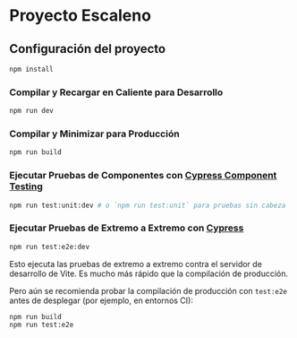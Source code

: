 # Proyecto Escaleno

## Configuración del proyecto

```sh
npm install
```

### Compilar y Recargar en Caliente para Desarrollo

```sh
npm run dev
```

### Compilar y Minimizar para Producción

```sh
npm run build
```

### Ejecutar Pruebas de Componentes con [Cypress Component Testing](https://on.cypress.io/component)

```sh
npm run test:unit:dev # o `npm run test:unit` para pruebas sin cabeza
```

### Ejecutar Pruebas de Extremo a Extremo con [Cypress](https://www.cypress.io/)

```sh
npm run test:e2e:dev
```

Esto ejecuta las pruebas de extremo a extremo contra el servidor de desarrollo de Vite. 
Es mucho más rápido que la compilación de producción.

Pero aún se recomienda probar la compilación de producción con `test:e2e` antes de desplegar (por ejemplo, en entornos CI):

```sh
npm run build
npm run test:e2e
```
